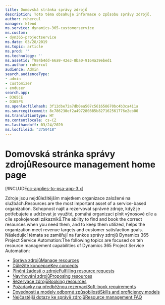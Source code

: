 ```yaml
---
title: Domovská stránka správy zdrojů
description: Toto téma obsahuje informace o způsobu správy zdrojů.
author: ruhercul
manager: kfend
ms.service: dynamics-365-customerservice
ms.custom:
- dyn365-projectservice
ms.date: 03/28/2019
ms.topic: article
ms.prod: ''
ms.technology: ''
ms.assetid: f984b4dd-66a9-42e3-8ba0-9164a39ebed1
ms.author: ruhercul
audience: Admin
search.audienceType:
- admin
- customizer
- enduser
search.app:
- D365CE
- D365PS
ms.openlocfilehash: 3f12dbe72a7db0ea507c561658670bc4b3ca411a
ms.sourcegitcommit: 8c786230ef2a497280885b827162561776e2eb00
ms.translationtype: HT
ms.contentlocale: cs-CZ
ms.lasthandoff: 03/24/2020
ms.locfileid: "3750418"
---
```

# <a name="resource-management-home-page"></a><span data-ttu-id="e2c6a-103">Domovská stránka správy zdrojů</span><span class="sxs-lookup"><span data-stu-id="e2c6a-103">Resource management home page</span></span>

[!INCLUDE[cc-applies-to-psa-app-3.x](../includes/cc-applies-to-psa-app-3x.md)]

<span data-ttu-id="e2c6a-104">Zdroje jsou nejdůležitějším majetkem organizace založené na službách.</span><span class="sxs-lookup"><span data-stu-id="e2c6a-104">Resources are the most important asset of a service-based organization.</span></span> <span data-ttu-id="e2c6a-105">Schopnost najít a rezervovat správné zdroje, když je potřebujete a udržovat je využité, pomáhá organizaci plnit výnosové cíle a cíle spokojenosti zákazníků.</span><span class="sxs-lookup"><span data-stu-id="e2c6a-105">The ability to find and book the correct resources when you need them, and to keep them utilized, helps the organization meet revenue targets and customer satisfaction goals.</span></span> <span data-ttu-id="e2c6a-106">Následující témata se zaměřují na funkce správy zdrojů Dynamics 365 Project Service Automation:</span><span class="sxs-lookup"><span data-stu-id="e2c6a-106">The following topics are focused on teh resource management capabilities of Dynamics 365 Project Service Automation:</span></span>

- [<span data-ttu-id="e2c6a-107">Správa zdrojů</span><span class="sxs-lookup"><span data-stu-id="e2c6a-107">Manage resources</span></span>](manage-resources.md)
- [<span data-ttu-id="e2c6a-108">Důležité koncepce</span><span class="sxs-lookup"><span data-stu-id="e2c6a-108">Key concepts</span></span>](reports-key-concepts.md)
- [<span data-ttu-id="e2c6a-109">Plnění žádostí o zdroje</span><span class="sxs-lookup"><span data-stu-id="e2c6a-109">Fulfilling resource requests</span></span>](resource-management-fulfill-requests.md)
- [<span data-ttu-id="e2c6a-110">Navrhování zdrojů</span><span class="sxs-lookup"><span data-stu-id="e2c6a-110">Proposing resources</span></span>](resource-management-propose-resources.md)
- [<span data-ttu-id="e2c6a-111">Rezervace zdrojů</span><span class="sxs-lookup"><span data-stu-id="e2c6a-111">Booking resources</span></span>](resource-management-book-resources-scheduleboard.md)
- [<span data-ttu-id="e2c6a-112">Požadavky na předběžnou rezervaci</span><span class="sxs-lookup"><span data-stu-id="e2c6a-112">Soft-book requirements</span></span>](resource-management-softbook-requirements.md)
- [<span data-ttu-id="e2c6a-113">Dovednosti a modely odborné způsobilosti</span><span class="sxs-lookup"><span data-stu-id="e2c6a-113">Skills and proficiency models</span></span>](resource-management-skills-proficiency.md)
- [<span data-ttu-id="e2c6a-114">Nejčastější dotazy ke správě zdrojů</span><span class="sxs-lookup"><span data-stu-id="e2c6a-114">Resource management FAQ</span></span>](resource-management-faq.md)
